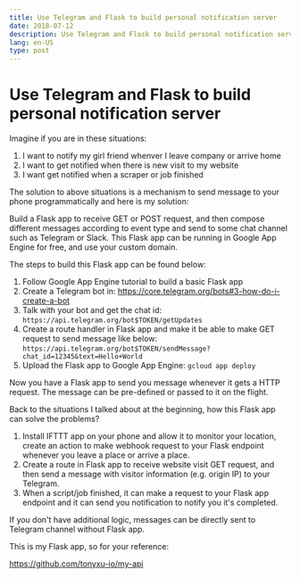 ```yaml
---
title: Use Telegram and Flask to build personal notification server
date: 2018-07-12
description: Use Telegram and Flask to build personal notification server
lang: en-US
type: post
---
```


# Use Telegram and Flask to build personal notification server

Imagine if you are in these situations:

1. I want to notify my girl friend whenver I leave company or arrive home
2. I want to get notified when there is new visit to my website
3. I want get notified when a scraper or job finished

The solution to above situations is a mechanism to send message to your phone programmatically and here is my solution:

Build a Flask app to receive GET or POST request, and then compose different messages according to event type and send to some chat channel such as Telegram or Slack. This Flask app can be running in Google App Engine for free, and use your custom domain.

The steps to build this Flask app can be found below:

1. Follow Google App Engine tutorial to build a basic Flask app
2. Create a Telegram bot in: https://core.telegram.org/bots#3-how-do-i-create-a-bot
3. Talk with your bot and get the chat id: `https://api.telegram.org/bot$TOKEN/getUpdates`
4. Create a route handler in Flask app and make it be able to make GET request to send message like below: `https://api.telegram.org/bot$TOKEN/sendMessage?chat_id=12345&text=Hello+World`
5. Upload the Flask app to Google App Engine: `gcloud app deploy`

Now you have a Flask app to send you message whenever it gets a HTTP request. The message can be pre-defined or passed to it on the flight.

Back to the situations I talked about at the beginning, how this Flask app can solve the problems?

1. Install IFTTT app on your phone and allow it to monitor your location, create an action to make webhook request to your Flask endpoint whenever you leave a place or arrive a place.
2. Create a route in Flask app to receive website visit GET request, and then send a message with visitor information (e.g. origin IP) to your Telegram.
3. When a script/job finished, it can make a request to your Flask app endpoint and it can send you notification to notify you it's completed.

If you don't have additional logic, messages can be directly sent to Telegram channel without Flask app.

This is my Flask app, so for your reference:

https://github.com/tonyxu-io/my-api